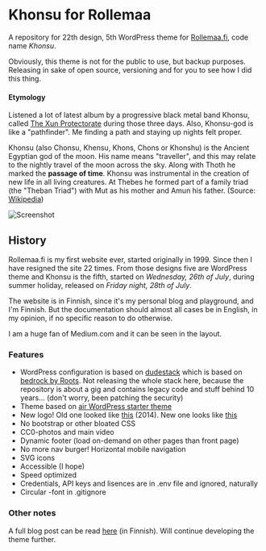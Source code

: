 # Khonsu for Rollemaa

A repository for 22th design, 5th WordPress theme for [Rollemaa.fi](https://www.rollemaa.fi), code name *Khonsu*.

Obviously, this theme is not for the public to use, but backup purposes. Releasing in sake of open source, versioning and for you to see how I did this thing.

#### Etymology

Listened a lot of latest album by a progressive black metal band Khonsu, called [The Xun Protectorate](https://www.last.fm/music/Khonsu/The+Xun+Protectorate) during those three days. Also, Khonsu-god is like a "pathfinder". Me finding a path and staying up nights felt proper.

Khonsu (also Chonsu, Khensu, Khons, Chons or Khonshu) is the Ancient Egyptian god of the moon. His name means "traveller", and this may relate to the nightly travel of the moon across the sky. Along with Thoth he marked the **passage of time**. Khonsu was instrumental in the creation of new life in all living creatures. At Thebes he formed part of a family triad (the "Theban Triad") with Mut as his mother and Amun his father. (Source: [Wikipedia](https://en.wikipedia.org/wiki/Khonsu))

![](https://rolle.wtf/rollemaa.fi.png "Screenshot")

## History 

Rollemaa.fi is my first website ever, started originally in 1999. Since then I have resigned the site 22 times. From those designs five are WordPress theme and Khonsu is the fifth, started on *Wednesday, 26th of July*, during summer holiday, released on *Friday night, 28th of July*.

The website is in Finnish, since it's my personal blog and playground, and I'm Finnish. But the documentation should almost all cases be in English, in my opinion, if no specific reason to do otherwise.

I am a huge fan of Medium.com and it can be seen in the layout.

### Features

- WordPress configuration is based on [dudestack](https://github.com/digitoimistodude/dudestack) which is based on [bedrock by Roots](https://github.com/roots/bedrock). Not releasing the whole stack here, because the repository is about a gig and contains legacy code and stuff behind 10 years... (don't worry, been patching the security)
- Theme based on [air WordPress starter theme](https://github.com/digitoimistodude/air)
- New logo! Old one looked like [this](https://www.rollemaa.fi/content/themes/newera/images/logo.png) (2014). New one looks like [this](https://www.rollemaa.fi/content/themes/khonsu/svg/logo.svg)
- No bootstrap or other bloated CSS
- CC0-photos and main video
- Dynamic footer (load on-demand on other pages than front page)
- No more nav burger! Horizontal mobile navigation
- SVG icons
- Accessible (I hope)
- Speed optimized
- Credentials, API keys and lisences are in .env file and ignored, naturally
- Circular -font in .gitignore

### Other notes

A full blog post can be read [here](https://www.rollemaa.fi/uusi-versio-julkaistu-rollemaan-kehityspolku-vuodesta-2014/) (in Finnish). Will continue developing the theme further.